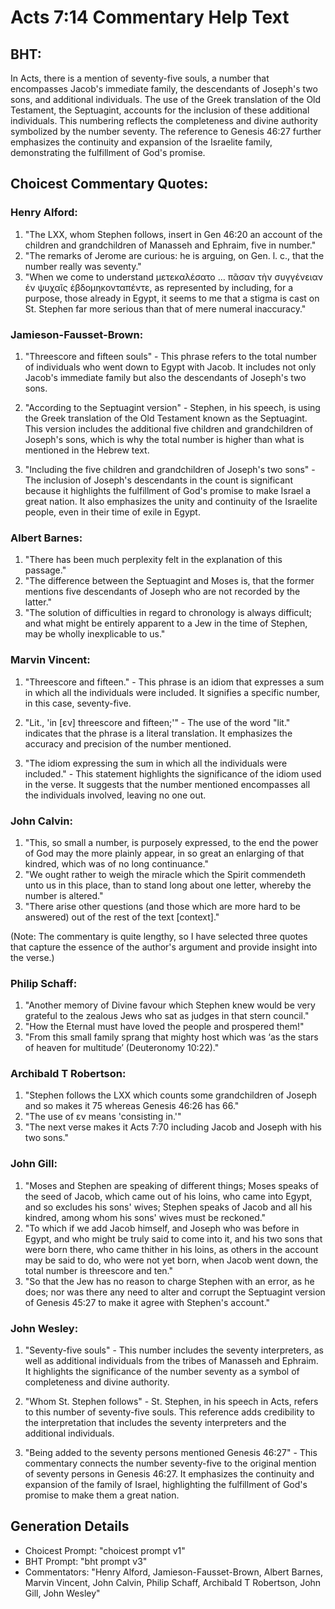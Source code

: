 # Acts 7:14 Commentary Help Text

## BHT:
In Acts, there is a mention of seventy-five souls, a number that encompasses Jacob's immediate family, the descendants of Joseph's two sons, and additional individuals. The use of the Greek translation of the Old Testament, the Septuagint, accounts for the inclusion of these additional individuals. This numbering reflects the completeness and divine authority symbolized by the number seventy. The reference to Genesis 46:27 further emphasizes the continuity and expansion of the Israelite family, demonstrating the fulfillment of God's promise.

## Choicest Commentary Quotes:
### Henry Alford:
1. "The LXX, whom Stephen follows, insert in Gen 46:20 an account of the children and grandchildren of Manasseh and Ephraim, five in number."
2. "The remarks of Jerome are curious: he is arguing, on Gen. l. c., that the number really was seventy."
3. "When we come to understand μετεκαλέσατο … πᾶσαν τὴν συγγένειαν ἐν ψυχαῖς ἑβδομηκονταπέντε, as represented by including, for a purpose, those already in Egypt, it seems to me that a stigma is cast on St. Stephen far more serious than that of mere numeral inaccuracy."

### Jamieson-Fausset-Brown:
1. "Threescore and fifteen souls" - This phrase refers to the total number of individuals who went down to Egypt with Jacob. It includes not only Jacob's immediate family but also the descendants of Joseph's two sons. 

2. "According to the Septuagint version" - Stephen, in his speech, is using the Greek translation of the Old Testament known as the Septuagint. This version includes the additional five children and grandchildren of Joseph's sons, which is why the total number is higher than what is mentioned in the Hebrew text.

3. "Including the five children and grandchildren of Joseph's two sons" - The inclusion of Joseph's descendants in the count is significant because it highlights the fulfillment of God's promise to make Israel a great nation. It also emphasizes the unity and continuity of the Israelite people, even in their time of exile in Egypt.

### Albert Barnes:
1. "There has been much perplexity felt in the explanation of this passage."
2. "The difference between the Septuagint and Moses is, that the former mentions five descendants of Joseph who are not recorded by the latter."
3. "The solution of difficulties in regard to chronology is always difficult; and what might be entirely apparent to a Jew in the time of Stephen, may be wholly inexplicable to us."

### Marvin Vincent:
1. "Threescore and fifteen." - This phrase is an idiom that expresses a sum in which all the individuals were included. It signifies a specific number, in this case, seventy-five.

2. "Lit., 'in [εν] threescore and fifteen;'" - The use of the word "lit." indicates that the phrase is a literal translation. It emphasizes the accuracy and precision of the number mentioned.

3. "The idiom expressing the sum in which all the individuals were included." - This statement highlights the significance of the idiom used in the verse. It suggests that the number mentioned encompasses all the individuals involved, leaving no one out.

### John Calvin:
1. "This, so small a number, is purposely expressed, to the end the power of God may the more plainly appear, in so great an enlarging of that kindred, which was of no long continuance."
2. "We ought rather to weigh the miracle which the Spirit commendeth unto us in this place, than to stand long about one letter, whereby the number is altered."
3. "There arise other questions (and those which are more hard to be answered) out of the rest of the text [context]."

(Note: The commentary is quite lengthy, so I have selected three quotes that capture the essence of the author's argument and provide insight into the verse.)

### Philip Schaff:
1. "Another memory of Divine favour which Stephen knew would be very grateful to the zealous Jews who sat as judges in that stern council."
2. "How the Eternal must have loved the people and prospered them!"
3. "From this small family sprang that mighty host which was ‘as the stars of heaven for multitude’ (Deuteronomy 10:22)."

### Archibald T Robertson:
1. "Stephen follows the LXX which counts some grandchildren of Joseph and so makes it 75 whereas Genesis 46:26 has 66." 
2. "The use of εν means 'consisting in.'" 
3. "The next verse makes it Acts 7:70 including Jacob and Joseph with his two sons."

### John Gill:
1. "Moses and Stephen are speaking of different things; Moses speaks of the seed of Jacob, which came out of his loins, who came into Egypt, and so excludes his sons' wives; Stephen speaks of Jacob and all his kindred, among whom his sons' wives must be reckoned."
2. "To which if we add Jacob himself, and Joseph who was before in Egypt, and who might be truly said to come into it, and his two sons that were born there, who came thither in his loins, as others in the account may be said to do, who were not yet born, when Jacob went down, the total number is threescore and ten."
3. "So that the Jew has no reason to charge Stephen with an error, as he does; nor was there any need to alter and corrupt the Septuagint version of Genesis 45:27 to make it agree with Stephen's account."

### John Wesley:
1. "Seventy-five souls" - This number includes the seventy interpreters, as well as additional individuals from the tribes of Manasseh and Ephraim. It highlights the significance of the number seventy as a symbol of completeness and divine authority.

2. "Whom St. Stephen follows" - St. Stephen, in his speech in Acts, refers to this number of seventy-five souls. This reference adds credibility to the interpretation that includes the seventy interpreters and the additional individuals.

3. "Being added to the seventy persons mentioned Genesis 46:27" - This commentary connects the number seventy-five to the original mention of seventy persons in Genesis 46:27. It emphasizes the continuity and expansion of the family of Israel, highlighting the fulfillment of God's promise to make them a great nation.


## Generation Details
- Choicest Prompt: "choicest prompt v1"
- BHT Prompt: "bht prompt v3"
- Commentators: "Henry Alford, Jamieson-Fausset-Brown, Albert Barnes, Marvin Vincent, John Calvin, Philip Schaff, Archibald T Robertson, John Gill, John Wesley"
